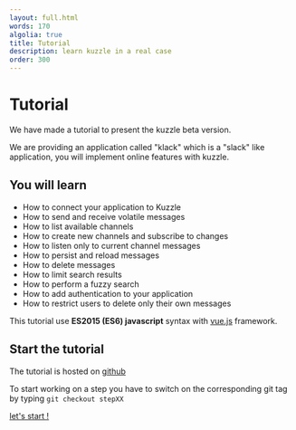 ```yaml
---
layout: full.html
words: 170
algolia: true
title: Tutorial
description: learn kuzzle in a real case
order: 300
---
```


# Tutorial

We have made a tutorial to present the kuzzle beta version.

We are providing an application called "klack" which is a "slack" like application,
you will implement online features with kuzzle.

## You will learn

- How to connect your application to Kuzzle
- How to send and receive volatile messages
- How to list available channels
- How to create new channels and subscribe to changes
- How to listen only to current channel messages
- How to persist and reload messages
- How to delete messages
- How to limit search results
- How to perform a fuzzy search
- How to add authentication to your application
- How to restrict users to delete only their own messages

<aside class="notice">
This tutorial use <strong>ES2015 (ES6) javascript</strong> syntax with <a href="https://vuejs.org/">vue.js</a> framework.
</aside>

## Start the tutorial

The tutorial is hosted on [github](https://github.com/kuzzleio/kuzzle-challenge-klack)

To start working on a step you have to switch on the corresponding git tag by typing `git checkout stepXX`

[let's start !](https://github.com/kuzzleio/kuzzle-challenge-klack)
